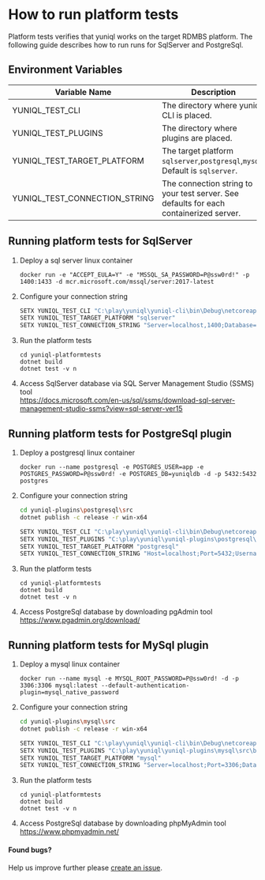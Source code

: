 ﻿# How to run platform tests

Platform tests verifies that yuniql works on the target RDMBS platform. The following guide describes how to run runs for SqlServer and PostgreSql.

## Environment Variables

|Variable Name|Description|
|---|---|
|YUNIQL_TEST_CLI|The directory where yuniql CLI is placed.|
|YUNIQL_TEST_PLUGINS|The directory where plugins are placed.|
|YUNIQL_TEST_TARGET_PLATFORM|The target platform `sqlserver`,`postgresql`,`mysql`. Default is `sqlserver`.|
|YUNIQL_TEST_CONNECTION_STRING|The connection string to your test server. See defaults for each containerized server.|

## Running platform tests for SqlServer
1. Deploy a sql server linux container
	
	```console
	docker run -e "ACCEPT_EULA=Y" -e "MSSQL_SA_PASSWORD=P@ssw0rd!" -p 1400:1433 -d mcr.microsoft.com/mssql/server:2017-latest
	```

2. Configure your connection string

	```bash
	SETX YUNIQL_TEST_CLI "C:\play\yuniql\yuniql-cli\bin\Debug\netcoreapp3.0"
	SETX YUNIQL_TEST_TARGET_PLATFORM "sqlserver"
	SETX YUNIQL_TEST_CONNECTION_STRING "Server=localhost,1400;Database=yuniqldb;User Id=SA;Password=P@ssw0rd!"
	```

3. Run the platform tests
	
	```console
	cd yuniql-platformtests
	dotnet build
	dotnet test -v n
	```
4. Access SqlServer database via SQL Server Management Studio (SSMS) tool<br>
https://docs.microsoft.com/en-us/sql/ssms/download-sql-server-management-studio-ssms?view=sql-server-ver15

## Running platform tests for PostgreSql plugin

1. Deploy a postgresql linux container
	
	```console
	docker run --name postgresql -e POSTGRES_USER=app -e POSTGRES_PASSWORD=P@ssw0rd! -e POSTGRES_DB=yuniqldb -d -p 5432:5432 postgres
	```

2. Configure your connection string

	```bash
	cd yuniql-plugins\postgresql\src
	dotnet publish -c release -r win-x64

	SETX YUNIQL_TEST_CLI "C:\play\yuniql\yuniql-cli\bin\Debug\netcoreapp3.0"
	SETX YUNIQL_TEST_PLUGINS "C:\play\yuniql\yuniql-plugins\postgresql\src\bin\Release\netcoreapp3.0\win-x64\publish"
	SETX YUNIQL_TEST_TARGET_PLATFORM "postgresql"
	SETX YUNIQL_TEST_CONNECTION_STRING "Host=localhost;Port=5432;Username=app;Password=P@ssw0rd!;Database=yuniqldb"
	```

3. Run the platform tests
	
	```console
	cd yuniql-platformtests
	dotnet build
	dotnet test -v n
	```

4. Access PostgreSql database by downloading pgAdmin tool<br>
https://www.pgadmin.org/download/

## Running platform tests for MySql plugin

1. Deploy a mysql linux container
	
	```console
	docker run --name mysql -e MYSQL_ROOT_PASSWORD=P@ssw0rd! -d -p 3306:3306 mysql:latest --default-authentication-plugin=mysql_native_password
	```

2. Configure your connection string

	```bash
	cd yuniql-plugins\mysql\src
	dotnet publish -c release -r win-x64

	SETX YUNIQL_TEST_CLI "C:\play\yuniql\yuniql-cli\bin\Debug\netcoreapp3.0"
	SETX YUNIQL_TEST_PLUGINS "C:\play\yuniql\yuniql-plugins\mysql\src\bin\Release\netcoreapp3.0\win-x64\publish"
	SETX YUNIQL_TEST_TARGET_PLATFORM "mysql"
	SETX YUNIQL_TEST_CONNECTION_STRING "Server=localhost;Port=3306;Database=yuniqldb;Uid=root;Pwd=P@ssw0rd!;"
	```

3. Run the platform tests
	
	```console
	cd yuniql-platformtests
	dotnet build
	dotnet test -v n
	```

4. Access PostgreSql database by downloading phpMyAdmin tool<br>
https://www.phpmyadmin.net/

#### Found bugs?
Help us improve further please [create an issue](https://github.com/rdagumampan/yuniql/issues/new).